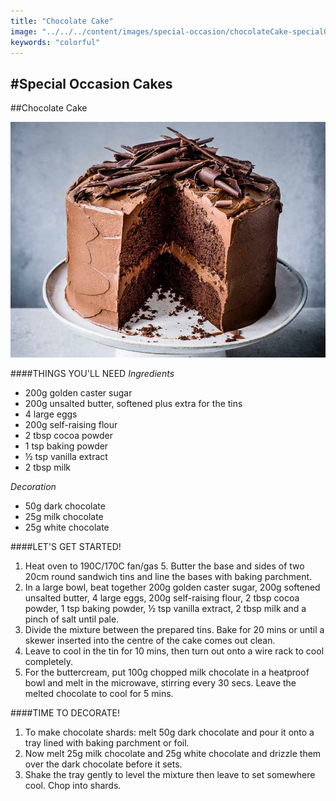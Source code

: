 ```yaml
---
title: "Chocolate Cake"
image: "../../../content/images/special-occasion/chocolateCake-specialOccasion-cake-20.jpg"
keywords: "colorful"
---
```

#Special Occasion Cakes
---

##Chocolate Cake

![Image](../../../content/images/special-occasion/chocolateCake-specialOccasion-cake-20.jpg) 

####THINGS YOU'LL NEED
*Ingredients*
* 200g golden caster sugar
* 200g unsalted butter, softened plus extra for the tins
* 4 large eggs
* 200g self-raising flour
* 2 tbsp cocoa powder
* 1 tsp baking powder
* ½ tsp vanilla extract
* 2 tbsp milk
 
*Decoration*
* 50g dark chocolate
* 25g milk chocolate
* 25g white chocolate

####LET'S GET STARTED!
1. Heat oven to 190C/170C fan/gas 5. Butter the base and sides of two 20cm round sandwich tins and line the bases with baking parchment.
2. In a large bowl, beat together 200g golden caster sugar, 200g softened unsalted butter, 4 large eggs, 200g self-raising flour, 2 tbsp cocoa powder, 1 tsp baking powder, ½ tsp vanilla extract, 2 tbsp milk and a pinch of salt until pale.
3. Divide the mixture between the prepared tins. Bake for 20 mins or until a skewer inserted into the centre of the cake comes out clean.
4. Leave to cool in the tin for 10 mins, then turn out onto a wire rack to cool completely.
5. For the buttercream, put 100g chopped milk chocolate in a heatproof bowl and melt in the microwave, stirring every 30 secs. Leave the melted chocolate to cool for 5 mins.

####TIME TO DECORATE!
1. To make chocolate shards: melt 50g dark chocolate and pour it onto a tray lined with baking parchment or foil.
2. Now melt 25g milk chocolate and 25g white chocolate and drizzle them over the dark chocolate before it sets.
3. Shake the tray gently to level the mixture then leave to set somewhere cool. Chop into shards.

